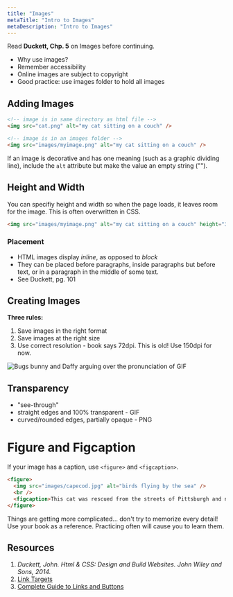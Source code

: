 ```yaml
---
title: "Images"
metaTitle: "Intro to Images"
metaDescription: "Intro to Images"
---
```


Read **Duckett, Chp. 5** on Images before continuing.

- Why use images?
- Remember accessibility
- Online images are subject to copyright
- Good practice: use images folder to hold all images

## Adding Images
```html
<!-- image is in same directory as html file -->
<img src="cat.png" alt="my cat sitting on a couch" />

<!-- image is in an images folder -->
<img src="images/myimage.png" alt="my cat sitting on a couch" />
```

If an image is decorative and has one meaning (such as a graphic dividing line), include the `alt` attribute but make the value an empty string ("").

## Height and Width
You can specifiy height and width so when the page loads, it leaves room for the image. This is often overwritten in CSS.
```html
<img src="images/myimage.png" alt="my cat sitting on a couch" height="300" width="400"/>
```

### Placement
- HTML images display *inline*, as opposed to *block*
- They can be placed before paragraphs, inside paragraphs but before text, or in a paragraph in the middle of some text.
- See Duckett, pg. 101

## Creating Images
**Three rules:**

1. Save images in the right format
1. Save images at the right size
1. Use correct resolution - book says 72dpi. This is old! Use 150dpi for now.

![Bugs bunny and Daffy arguing over the pronunciation of GIF](https://www.thesun.co.uk/wp-content/uploads/2017/06/jif-or-gif.gif)

## Transparency
- "see-through"
- straight edges and 100% transparent - GIF
- curved/rounded edges, partially opaque - PNG

# Figure and Figcaption
If your image has a caption, use `<figure>` and `<figcaption>`.
```html
<figure>
  <img src="images/capecod.jpg" alt="birds flying by the sea" />
  <br />
  <figcaption>This cat was rescued from the streets of Pittsburgh and now lives in a house downtown.</figcaption>
</figure>
```

Things are getting more complicated... don't try to memorize every detail! Use your book as a reference. Practicing often will cause you to learn them.

<!-- 
# Recap
Things are getting more complicated... don't try to memorize every detail! Use your book as a reference. Practicing often will cause you to learn them.
- hyperlinks - link pages together
- can link to the page you're on or another page, start emails, etc
- images - format, sizing, resolution -->

<!-- # Knowledge Check
1. What's the difference between an absolute and relative URL?
1. What does the `href` of an email link look like?
1. What are the three different image formats we discussed? Why would you choose one over another?
1. Why set a height/width on an image tag?
1. What's the difference between an **inline** element and a **block** element? -->

<!-- ## In Class Exercises
**Scenario**: you've decided that you want to make a website to hold some of your favorite writing, including outside sources and your own.

*When doing the exercises, avoid copying and pasting HTML code from old exercises or the web since it makes learning it harder. You have the class time to make this become muscle memory.*

### Exercise 1: Home Page
1. Create a folder to hold your lecture 4 activities.
1. Create a new web page labeled `index.html`. In the HEAD section, make sure you have the charset and title defined. The title should read 'Home | Lecture 4'.
1. Add author and description meta tags.
1. In the body, add content to the document so that you have a level one (main) heading that says 'Welcome to my Writing Website!'.
1. Find a poem online that has at least twenty lines. Copy and paste it into your index.html and mark it up so it can be viewed in the browser. Add the title of the poem as a level two heading. *Note - sometimes when you copy and paste from a browser, it can include special characters that you don't want. If this happens, copy and paste into a basic text editor like Notepad and then copy and paste into your HTML.*
1. Paragraphs should be displayed as paragraphs and line breaks should be present where displayed.
1. At the bottom, add another paragraph that says who the poem was written by. Emphasize the author's name.

### Exercise 2: Accessibility Write Up
#### Part A:
1. Take your homework HTML page that was due today and put it into your Lecture 4 folder. Rename it `accessibility.html` and make sure that you can view it in the browser.
1. Set the title to 'Accessibility | Lecture 4'.
1. If your accessibility.html page doesn't have one already, add a level one heading that labels your writing response.
1. In your index.html, add an unordered list before the poem section. Add a list item that contains a hyperlink to your accessibility page. When you click on the hyperlink, it should take you to your new page.
1. In your accessibility.html page, make another unordered list at the top of the page (same thing as the previous step), but make the hyperlink take you to the home page (your index.html).
1. At the bottom of the accessibility page, add a paragraph that includes a link to the article that you read for the assignment. Give it descriptive link text. When clicked, it should open in a **new tab**.
1. Below the article link, add another paragraph that contains a link that scrolls you to the top of the accessibility page (*hint* - if you get stuck, check out today's code examples).

#### Part B:
1. Add a new page called `contact.html` that includes all of the normal HTML page set up tags (doctype, html, head, etc). Set the title to 'Contact | Lecture 4'.
1. Add a level one heading that says 'Contact Me'.
1. Add an email link that, when clicked, opens an email client with the "To" field populated.
1. In your index.html and accessibility.html pages, add another link in the unordered list that links to the contact.html page.
1. In the contact.html page, add an unordered list that contains links to the accessibility.html and index.html pages.

Basically, at this point, you should be able to link to all other site HTML pages from the one you're on. -->

<!-- ### Exercise 3: Images
1. In your contact page, add a paragraph with a short description about yourself.
1. Find a picture of yourself (download from social media, email it to yourself from your phone and then download, etc). If you don't want to use a picture of yourself, use a picture of a celebrity that you like.
1. Place the image in your lecture 4 folder.
1. Add an image tag to your contact.html page before the description paragraph. Be sure to include alt text. The `src` attribute should point to your image.
1. Find a second image online that depicts an activity that you enjoy. Get the **absolute link** to this file (to do this on Chrome, you right click on the image and copy the image location. Let me know if you get hung up on other browsers).
1. Make another image tag after the photo of yourself. Set the `src` attribute to the copied absolute link from the previous step.
1. Test in the browser and make sure that both images display.
1. Show me when you're done. -->

## Resources
1. _Duckett, John. Html &amp; CSS: Design and Build Websites. John Wiley and Sons, 2014._
1. [Link Targets](https://adrianroselli.com/2020/02/link-targets-and-3-2-5.html)
1. [Complete Guide to Links and Buttons](https://css-tricks.com/a-complete-guide-to-links-and-buttons/)